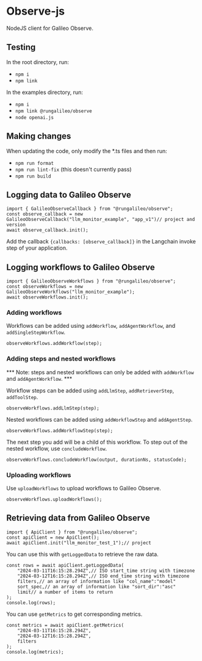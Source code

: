 # Observe-js

NodeJS client for Galileo Observe.

## Testing
In the root directory, run:
- `npm i`
- `npm link`

In the examples directory, run:
- `npm i`
- `npm link @rungalileo/observe`
- `node openai.js`

## Making changes
When updating the code, only modify the *.ts files and then run:
- `npm run format`
- `npm run lint-fix` (this doesn't currently pass)
- `npm run build`

## Logging data to Galileo Observe
```
import { GalileoObserveCallback } from "@rungalileo/observe";
const observe_callback = new GalileoObserveCallback("llm_monitor_example", "app_v1")// project and version
await observe_callback.init();
```

Add the callback `{callbacks: [observe_callback]}` in the Langchain invoke step of your application.

## Logging workflows to Galileo Observe
```
import { GalileoObserveWorkflows } from "@rungalileo/observe";
const observeWorkflows = new GalileoObserveWorkflows("llm_monitor_example");
await observeWorkflows.init();
```

### Adding workflows

Workflows can be added using  `addWorkflow`, `addAgentWorkflow`, and `addSingleStepWorkflow`.

```
observeWorkflows.addWorkflow(step);
```

### Adding steps and nested workflows

*** Note: steps and nested workflows can only be added with `addWorkflow` and `addAgentWorkflow`. ***

Workflow steps can be added using  `addLlmStep`, `addRetrieverStep`, `addToolStep`.

```
observeWorkflows.addLlmStep(step);
```

Nested workflows can be added using  `addWorkflowStep` and `addAgentStep`.

```
observeWorkflows.addWorkflowStep(step);
```

The next step you add will be a child of this workflow. To step out of the nested workflow, use `concludeWorkflow`.

```
observeWorkflows.concludeWorkflow(output, durationNs, statusCode);
```

### Uploading workflows
Use `uploadWorkflows` to upload workflows to Galileo Observe.

```
observeWorkflows.uploadWorkflows();
```

## Retrieving data from Galileo Observe

```
import { ApiClient } from "@rungalileo/observe";
const apiClient = new ApiClient();
await apiClient.init("llm_monitor_test_1");// project
```

You can use this with `getLoggedData` to retrieve the raw data.
```
const rows = await apiClient.getLoggedData(
    "2024-03-11T16:15:28.294Z",// ISO start_time string with timezone
    "2024-03-12T16:15:28.294Z",// ISO end_time string with timezone
    filters,// an array of information like "col_name":"model"
    sort_spec,// an array of information like "sort_dir":"asc"
    limit// a number of items to return
);
console.log(rows);
```

You can use `getMetrics` to get corresponding metrics.

```
const metrics = await apiClient.getMetrics(
    "2024-03-11T16:15:28.294Z",
    "2024-03-12T16:15:28.294Z",
    filters
);
console.log(metrics);
```